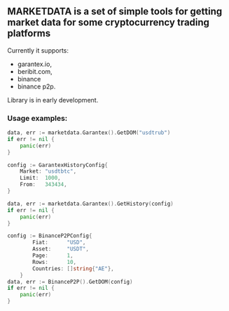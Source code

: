 ## MARKETDATA is a set of simple tools for getting market data for some cryptocurrency trading platforms

Currently it supports:
- garantex.io,
- beribit.com,
- binance
- binance p2p.

Library is in early development.

### Usage examples:

```go
data, err := marketdata.Garantex().GetDOM("usdtrub")
if err != nil {
    panic(err)
}
```
```go
config := GarantexHistoryConfig{
	Market: "usdtbtc",
	Limit:  1000,
	From:   343434,
}

data, err := marketdata.Garantex().GetHistory(config)
if err != nil {
    panic(err)
}
```
```go
config := BinanceP2PConfig{
		Fiat:      "USD",
		Asset:     "USDT",
		Page:      1,
		Rows:      10,
		Countries: []string{"AE"},
	}
data, err := BinanceP2P().GetDOM(config)
if err != nil {
    panic(err)
}
```
